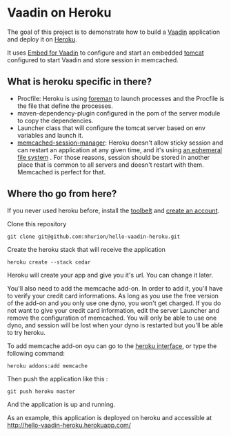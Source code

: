 Vaadin on Heroku
================

The goal of this project is to demonstrate how to build a [Vaadin](https://vaadin.com/home) application and deploy it on [Heroku](http://www.heroku.com).

It uses [Embed for Vaadin](https://vaadin.com/directory#addon/embed-for-vaadin) to configure and start an embedded [tomcat](http://tomcat.apache.org/)
configured to start Vaadin and store session in memcached.

What is heroku specific in there?
---------------------------------

* Procfile: Heroku is using [foreman](https://github.com/ddollar/foreman) to launch processes and the Procfile is the file that define the processes.
* maven-dependency-plugin configured in the pom of the server module to copy the dependencies.
* Launcher class that will configure the tomcat server based on env variables and launch it.
* [memcached-session-manager](http://code.google.com/p/memcached-session-manager/): Heroku doesn't allow sticky session and can restart an application at any given time,
  and it's using [an ephemeral file system](https://devcenter.heroku.com/articles/dyno-isolation#ephemeral_filesystem) .
  For those reasons, session should be stored in another place that is common to all servers and doesn't restart with them.
  Memcached is perfect for that.

Where tho go from here?
-----------------------

If you never used heroku before, install the [toolbelt](https://toolbelt.heroku.com/) and [create an account](http://heroku.com/signup).

Clone this repository

    git clone git@github.com:nhurion/hello-vaadin-heroku.git

Create the heroku stack that will receive the application

    heroku create --stack cedar

Heroku will create your app and give you it's url. You can change it later.

You'll also need to add the memcache add-on. In order to add it, you'll have to verify your credit card informations.
As long as you use the free version of the add-on and you only use one dyno, you won't get charged.
If you do not want to give your credit card information, edit the server Launcher and remove the configuration of memcached.
You will only be able to use one dyno, and session will be lost when your dyno is restarted but you'll be able to try heroku.

To add memcache add-on oyu can go to the [heroku interface](https://addons.heroku.com/), or type the following command:

    heroku addons:add memcache

Then push the application like this :

    git push heroku master

And the application is up and running.


As an example, this application is deployed on heroku and accessible at http://hello-vaadin-heroku.herokuapp.com/
